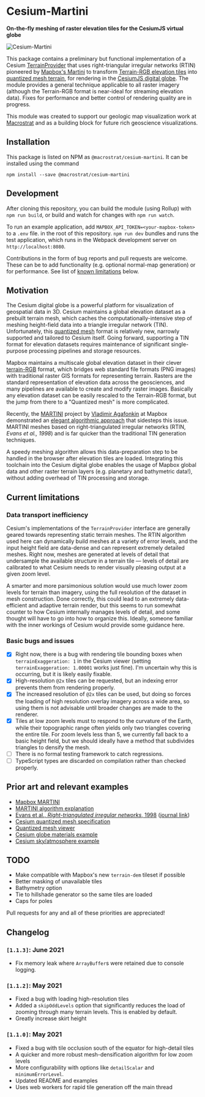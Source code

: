 # Cesium-Martini

**On-the-fly meshing of raster elevation tiles for the CesiumJS virtual globe**

![Cesium-Martini](/img/cesium-martini.png)

This package contains a preliminary but functional implementation of a Cesium
[TerrainProvider](https://cesium.com/docs/cesiumjs-ref-doc/TerrainProvider.html)
that uses right-triangular irregular networks (RTIN) pioneered by
[Mapbox's Martini](https://observablehq.com/@mourner/martin-real-time-rtin-terrain-mesh) to
transform [Terrain-RGB elevation tiles](https://blog.mapbox.com/global-elevation-data-6689f1d0ba65) into
[quantized mesh terrain](https://github.com/CesiumGS/quantized-mesh),
for rendering in the [CesiumJS digital globe](https://cesium.com).
The module provides a general technique applicable to all raster imagery
(although the Terrain-RGB format is near-ideal for streaming elevation data).
Fixes for performance and better control of rendering quality are in progress.

This module was created to support our geologic map visualization work
at [Macrostrat](https://macrostrat.org) and as a building block
for future rich geoscience visualizations.

## Installation

This package is listed on NPM as `@macrostrat/cesium-martini`. It can be installed
using the command

```
npm install --save @macrostrat/cesium-martini
```

## Development

After cloning this repository, you can build the module (using Rollup) with
`npm run build`, or build and watch for changes with `npm run watch`.

To run an example application, add `MAPBOX_API_TOKEN=<your-mapbox-token>` to a `.env` file.
in the root of this repository. `npm run dev` bundles and runs the test
application, which runs in the Webpack development server on `http://localhost:8080`.

Contributions in the form of bug reports and pull requests are welcome.
These can be to add functionality (e.g. optional normal-map generation) or for
performance. See list of [known limitations](#current-known-limitations) below.

## Motivation

The Cesium digital globe is a powerful platform for visualization of geospatial
data in 3D. Cesium maintains a global elevation dataset as a prebuilt terrain mesh,
which caches the computationally-intensive step of meshing height-field data
into a triangle irregular network (TIN). Unfortunately, this
[quantized mesh](https://github.com/CesiumGS/quantized-mesh) format is relatively
new, narrowly supported and tailored to Cesium itself. Going forward, supporting
a TIN format for elevation datasets requires maintenance of significant single-purpose
processing pipelines and storage resources.

Mapbox maintains a multiscale global elevation dataset in their clever
[terrain-RGB](https://blog.mapbox.com/global-elevation-data-6689f1d0ba65)
format, which bridges web standard file formats (PNG images) with traditional raster GIS
formats for representing terrain. Rasters are the standard representation of elevation data across the
geosciences, and many pipelines are available to create and modify raster images.
Basically any elevation dataset can be easily rescaled to the Terrain-RGB
format, but the jump from there to a "Quantized mesh" is more complicated.

Recently, the [MARTINI](https://github.com/mapbox/martini) project by
[Vladimir Agafonkin](https://agafonkin.com/) at Mapbox demonstrated an
[elegant algorithmic approach](https://observablehq.com/@mourner/martin-real-time-rtin-terrain-mesh)
that sidesteps this issue.
MARTINI meshes based on right-triangulated irregular networks (RTIN, _Evans et al., 1998_)
and is far quicker than the traditional TIN generation techniques.

A speedy meshing algorithm allows this data-preparation step to be handled
in the browser after elevation tiles are loaded. Integrating this
toolchain into the Cesium digital globe enables the usage of Mapbox global
data and other raster terrain layers (e.g. planetary and bathymetric data!),
without adding overhead of TIN processing and storage.

## Current limitations

### Data transport inefficiency

Cesium's implementations of the `TerrainProvider` interface are generally geared
towards representing static terrain meshes. The RTIN algorithm used here can
dynamically build meshes at a variety of error levels, and the input height
field are data-dense and can represent extremely detailed meshes. Right now,
meshes are generated at levels of detail that undersample the available structure
in a terrain tile — levels of detail are calibrated to what Cesium needs to
render visually pleasing output at a given zoom level.

A smarter and more parsimonious solution would use much lower zoom levels
for terrain than imagery, using the full resolution of the dataset in
mesh construction. Done correctly, this could lead to an extremely
data-efficient and adaptive terrain render, but this seems to run somewhat
counter to how Cesium internally manages levels of detail, and some thought will have to
go into how to organize this. Ideally, someone familiar with the inner workings
of Cesium would provide some guidance here.

### Basic bugs and issues

- [x] Right now, there is a bug with rendering tile bounding boxes when
      `terrainExaggeration: 1` in the Cesium viewer
      (setting `terrainExaggeration: 1.00001` works just fine). I'm uncertain why
      this is occurring, but it is likely easily fixable.
- [x] High-resolution `@2x` tiles can be requested, but an indexing error
      prevents them from rendering properly.
- [x] The increased resolution of `@2x` tiles can be used, but doing so forces
      the loading of high resolution overlay imagery across a wide area, so using them is not
      advisable until broader changes are made to the renderer.
- [x] Tiles at low zoom levels must to respond to the curvature of the Earth,
      while their topographic range often yields only two triangles covering the entire
      tile. For zoom levels less than 5, we currently fall back to a basic height field,
      but we should ideally have a method that subdivides triangles to densify
      the mesh.
- [ ] There is no formal testing framework to catch regressions.
- [ ] TypeScript types are discarded on compilation rather than checked properly.

## Prior art and relevant examples

- [Mapbox MARTINI](https://github.com/mapbox/martini)
- [MARTINI algorithm explanation](https://observablehq.com/@mourner/martin-real-time-rtin-terrain-mesh)
- [Evans et al., _Right-triangulated irregular networks_, 1998](https://www.cs.ubc.ca/~will/papers/rtin.pdf)
  ([journal link](https://link.springer.com/article/10.1007/s00453-001-0006-x))
- [Cesium quantized mesh specification](https://github.com/CesiumGS/quantized-mesh)
- [Quantized mesh viewer](https://github.com/heremaps/quantized-mesh-viewer)
- [Cesium globe materials example](https://sandcastle.cesium.com/?src=Globe%20Materials.html)
- [Cesium sky/atmosphere example](https://sandcastle.cesium.com/?src=Sky%20Atmosphere.html)

## TODO

- Make compatible with Mapbox's new `terrain-dem` tileset if possible
- Better masking of unavailable tiles
- Bathymetry option
- Tie to hillshade generator so the same tiles are loaded
- Caps for poles

Pull requests for any and all of these priorities are appreciated!

## Changelog

### `[1.1.3]`: June 2021

- Fix memory leak where `ArrayBuffer`s were retained due to console logging.

### `[1.1.2]`: May 2021

- Fixed a bug with loading high-resolution tiles
- Added a `skipOddLevels` option that significantly reduces the load of zooming through many terrain levels.
  This is enabled by default.
- Greatly increase skirt height

### `[1.1.0]`: May 2021

- Fixed a bug with tile occlusion south of the equator for high-detail tiles
- A quicker and more robust mesh-densification algorithm for low zoom levels
- More configurability with options like `detailScalar` and `minimumErrorLevel`.
- Updated README and examples
- Uses web workers for rapid tile generation off the main thread
